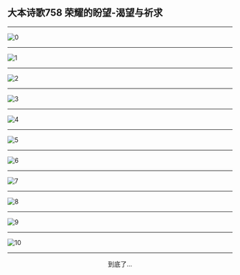 
## 大本诗歌758 荣耀的盼望-渴望与祈求
        
<div id="aplayer0"></div>

<div id="aplayer1"></div>

<div id="aplayer2"></div>

---

<img alt="0" data-original="https://cdn.jsdelivr.net/gh/k34869/shi/data/d0757/0">

---

<img alt="1" data-original="https://cdn.jsdelivr.net/gh/k34869/shi/data/d0757/1">

---

<img alt="2" data-original="https://cdn.jsdelivr.net/gh/k34869/shi/data/d0757/2">

---

<img alt="3" data-original="https://cdn.jsdelivr.net/gh/k34869/shi/data/d0757/3">

---

<img alt="4" data-original="https://cdn.jsdelivr.net/gh/k34869/shi/data/d0757/4">

---

<img alt="5" data-original="https://cdn.jsdelivr.net/gh/k34869/shi/data/d0757/5">

---

<img alt="6" data-original="https://cdn.jsdelivr.net/gh/k34869/shi/data/d0757/6">

---

<img alt="7" data-original="https://cdn.jsdelivr.net/gh/k34869/shi/data/d0757/7">

---

<img alt="8" data-original="https://cdn.jsdelivr.net/gh/k34869/shi/data/d0757/8">

---

<img alt="9" data-original="https://cdn.jsdelivr.net/gh/k34869/shi/data/d0757/9">

---

<img alt="10" data-original="https://cdn.jsdelivr.net/gh/k34869/shi/data/d0757/10">

---

<p style="text-align: center">到底了...</p>

<script src="/js/dist-view.js"></script>

<script>
MAIN.id = 'd0757';
        
const ap0 = new APlayer({
    container: document.getElementById('aplayer0'),
    volume: 1,
    loop: 'none',
    preload: 'none',
    audio: [{
        name: '大本诗歌758.mp3',
        artist: '大本诗歌',
        url: 'https://res.wx.qq.com/voice/getvoice?mediaid=MzI0NTk3MDM5M18yMjQ3NDk4NTA1',
        cover: '/favicon'
    }]
});
const ap1 = new APlayer({
    container: document.getElementById('aplayer1'),
    volume: 1,
    loop: 'none',
    preload: 'none',
    audio: [{
        name: '大本诗歌758第一节领唱.mp3',
        artist: '大本诗歌',
        url: 'https://res.wx.qq.com/voice/getvoice?mediaid=MzI0NTk3MDM5M18yMjQ3NDk4NTA2',
        cover: '/favicon'
    }]
});
const ap2 = new APlayer({
    container: document.getElementById('aplayer2'),
    volume: 1,
    loop: 'none',
    preload: 'none',
    audio: [{
        name: '大本诗歌758教唱版.mp3',
        artist: '大本诗歌',
        url: 'https://res.wx.qq.com/voice/getvoice?mediaid=MzI0NTk3MDM5M18yMjQ3NDk4NTA3',
        cover: '/favicon'
    }]
});
</script>
